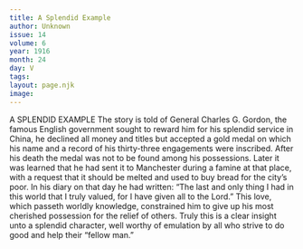 ```yaml
---
title: A Splendid Example
author: Unknown
issue: 14
volume: 6
year: 1916
month: 24
day: V
tags:
layout: page.njk
image:
---
```

A SPLENDID EXAMPLE      The story is told of General Charles G. Gordon, the famous English government sought to reward him for his splendid service in China, he declined all money and titles but accepted a gold medal on which his name and a record of his thirty-three engagements were inscribed. After his death the medal was not to be found among his possessions. Later it was learned that he had sent it to Manchester during a famine at that place, with a request that it should be melted and used to buy bread for the city’s poor.      In his diary on that day he had written:       “The last and only thing I had in this world that I truly valued, for I have given all to the Lord.” This love, which passeth worldly knowledge, constrained him to give up his most cherished possession for the relief of others.      Truly this is a clear insight unto a splendid character, well worthy of emulation by all who strive to do good and help their “fellow man.”
